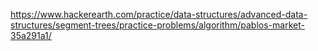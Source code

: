 https://www.hackerearth.com/practice/data-structures/advanced-data-structures/segment-trees/practice-problems/algorithm/pablos-market-35a291a1/
